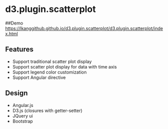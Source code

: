 # d3.plugin.scatterplot

##Demo
https://lkanggithub.github.io/d3.plugin.scatterplot/d3.plugin.scatterplot/index.html

## Features
* Support traditional scatter plot display
* Support scatter plot display for data with time axis
* Support legend color customization
* Support Angular directive

## Design
* Angular.js
* D3.js (closures with getter-setter)
* JQuery ui
* Bootstrap

